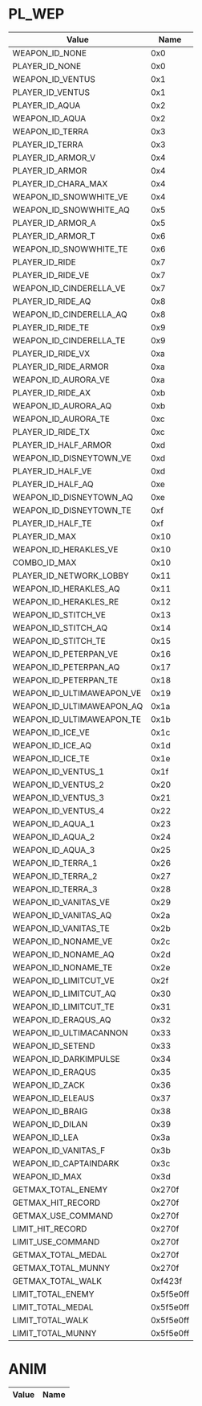 # PL_WEP

|          Value            | Name  
|---------------------------|------
| WEAPON_ID_NONE            | 0x0
| PLAYER_ID_NONE            | 0x0
| WEAPON_ID_VENTUS          | 0x1
| PLAYER_ID_VENTUS          | 0x1
| PLAYER_ID_AQUA            | 0x2
| WEAPON_ID_AQUA            | 0x2
| WEAPON_ID_TERRA           | 0x3
| PLAYER_ID_TERRA           | 0x3
| PLAYER_ID_ARMOR_V         | 0x4
| PLAYER_ID_ARMOR           | 0x4
| PLAYER_ID_CHARA_MAX       | 0x4
| WEAPON_ID_SNOWWHITE_VE    | 0x4
| WEAPON_ID_SNOWWHITE_AQ    | 0x5
| PLAYER_ID_ARMOR_A         | 0x5
| PLAYER_ID_ARMOR_T         | 0x6
| WEAPON_ID_SNOWWHITE_TE    | 0x6
| PLAYER_ID_RIDE            | 0x7
| PLAYER_ID_RIDE_VE         | 0x7
| WEAPON_ID_CINDERELLA_VE   | 0x7
| PLAYER_ID_RIDE_AQ         | 0x8
| WEAPON_ID_CINDERELLA_AQ   | 0x8
| PLAYER_ID_RIDE_TE         | 0x9
| WEAPON_ID_CINDERELLA_TE   | 0x9
| PLAYER_ID_RIDE_VX         | 0xa
| PLAYER_ID_RIDE_ARMOR      | 0xa
| WEAPON_ID_AURORA_VE       | 0xa
| PLAYER_ID_RIDE_AX         | 0xb
| WEAPON_ID_AURORA_AQ       | 0xb
| WEAPON_ID_AURORA_TE       | 0xc
| PLAYER_ID_RIDE_TX         | 0xc
| PLAYER_ID_HALF_ARMOR      | 0xd
| WEAPON_ID_DISNEYTOWN_VE   | 0xd
| PLAYER_ID_HALF_VE         | 0xd
| PLAYER_ID_HALF_AQ         | 0xe
| WEAPON_ID_DISNEYTOWN_AQ   | 0xe
| WEAPON_ID_DISNEYTOWN_TE   | 0xf
| PLAYER_ID_HALF_TE         | 0xf
| PLAYER_ID_MAX             | 0x10
| WEAPON_ID_HERAKLES_VE     | 0x10
| COMBO_ID_MAX              | 0x10
| PLAYER_ID_NETWORK_LOBBY   | 0x11
| WEAPON_ID_HERAKLES_AQ     | 0x11
| WEAPON_ID_HERAKLES_RE     | 0x12
| WEAPON_ID_STITCH_VE       | 0x13
| WEAPON_ID_STITCH_AQ       | 0x14
| WEAPON_ID_STITCH_TE       | 0x15
| WEAPON_ID_PETERPAN_VE     | 0x16
| WEAPON_ID_PETERPAN_AQ     | 0x17
| WEAPON_ID_PETERPAN_TE     | 0x18
| WEAPON_ID_ULTIMAWEAPON_VE | 0x19
| WEAPON_ID_ULTIMAWEAPON_AQ | 0x1a
| WEAPON_ID_ULTIMAWEAPON_TE | 0x1b
| WEAPON_ID_ICE_VE          | 0x1c
| WEAPON_ID_ICE_AQ          | 0x1d
| WEAPON_ID_ICE_TE          | 0x1e
| WEAPON_ID_VENTUS_1        | 0x1f
| WEAPON_ID_VENTUS_2        | 0x20
| WEAPON_ID_VENTUS_3        | 0x21
| WEAPON_ID_VENTUS_4        | 0x22
| WEAPON_ID_AQUA_1          | 0x23
| WEAPON_ID_AQUA_2          | 0x24
| WEAPON_ID_AQUA_3          | 0x25
| WEAPON_ID_TERRA_1         | 0x26
| WEAPON_ID_TERRA_2         | 0x27
| WEAPON_ID_TERRA_3         | 0x28
| WEAPON_ID_VANITAS_VE      | 0x29
| WEAPON_ID_VANITAS_AQ      | 0x2a
| WEAPON_ID_VANITAS_TE      | 0x2b
| WEAPON_ID_NONAME_VE       | 0x2c
| WEAPON_ID_NONAME_AQ       | 0x2d
| WEAPON_ID_NONAME_TE       | 0x2e
| WEAPON_ID_LIMITCUT_VE     | 0x2f
| WEAPON_ID_LIMITCUT_AQ     | 0x30
| WEAPON_ID_LIMITCUT_TE     | 0x31
| WEAPON_ID_ERAQUS_AQ       | 0x32
| WEAPON_ID_ULTIMACANNON    | 0x33
| WEAPON_ID_SETEND          | 0x33
| WEAPON_ID_DARKIMPULSE     | 0x34
| WEAPON_ID_ERAQUS          | 0x35
| WEAPON_ID_ZACK            | 0x36
| WEAPON_ID_ELEAUS          | 0x37
| WEAPON_ID_BRAIG           | 0x38
| WEAPON_ID_DILAN           | 0x39
| WEAPON_ID_LEA             | 0x3a
| WEAPON_ID_VANITAS_F       | 0x3b
| WEAPON_ID_CAPTAINDARK     | 0x3c
| WEAPON_ID_MAX             | 0x3d
| GETMAX_TOTAL_ENEMY        | 0x270f
| GETMAX_HIT_RECORD         | 0x270f
| GETMAX_USE_COMMAND        | 0x270f
| LIMIT_HIT_RECORD          | 0x270f
| LIMIT_USE_COMMAND         | 0x270f
| GETMAX_TOTAL_MEDAL        | 0x270f
| GETMAX_TOTAL_MUNNY        | 0x270f
| GETMAX_TOTAL_WALK         | 0xf423f
| LIMIT_TOTAL_ENEMY         | 0x5f5e0ff
| LIMIT_TOTAL_MEDAL         | 0x5f5e0ff
| LIMIT_TOTAL_WALK          | 0x5f5e0ff
| LIMIT_TOTAL_MUNNY         | 0x5f5e0ff

# ANIM

|          Value            | Name  
|---------------------------|------
